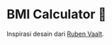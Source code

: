 # BMI Calculator 💪

Inspirasi desain dari [Ruben Vaalt](https://dribbble.com/shots/4585382-Simple-BMI-Calculator).
